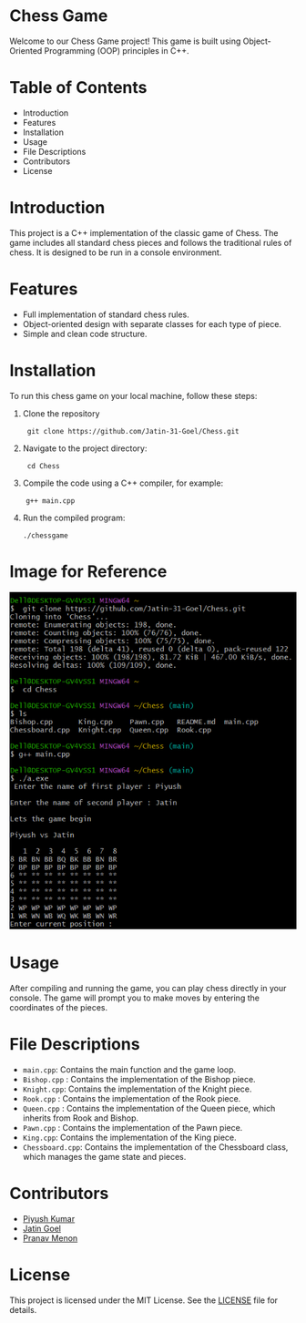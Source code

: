 # **Chess Game**

Welcome to our Chess Game project! This game is built using Object-Oriented Programming (OOP) principles in C++.

# **Table of Contents**

- Introduction
- Features
- Installation
- Usage
- File Descriptions
- Contributors
- License

# **Introduction**

This project is a C++ implementation of the classic game of Chess. The game includes all standard chess pieces and follows the traditional rules of chess. It is designed to be run in a console environment.

# **Features**

- Full implementation of standard chess rules.
- Object-oriented design with separate classes for each type of piece.
- Simple and clean code structure.

# **Installation**

To run this chess game on your local machine, follow these steps:

1. Clone the repository
   ```
    git clone https://github.com/Jatin-31-Goel/Chess.git
   ```
3. Navigate to the project directory:
   ``` 
    cd Chess
   ```
5. Compile the code using a C++ compiler, for example:
 ```   
     g++ main.cpp 
```

4. Run the compiled program:
   ```
   ./chessgame
   ```
# **Image for Reference**
![Screenshot 2024-06-29 151744](Screenshot%202024-06-29%20151744.png)

# **Usage**

After compiling and running the game, you can play chess directly in your console. The game will prompt you to make moves by entering the coordinates of the pieces.

# **File Descriptions**

- `main.cpp`: Contains the main function and the game loop.
- `Bishop.cpp` : Contains the implementation of the Bishop piece.
- `Knight.cpp`: Contains the implementation of the Knight piece.
- `Rook.cpp` : Contains the implementation of the Rook piece.
- `Queen.cpp` : Contains the implementation of the Queen piece, which inherits from Rook and Bishop.
- `Pawn.cpp` : Contains the implementation of the Pawn piece.
- `King.cpp`: Contains the implementation of the King piece.
- `Chessboard.cpp`: Contains the implementation of the Chessboard class, which manages the game state and pieces.

# **Contributors**

- [Piyush Kumar](https://github.com/Piyushkumar2004)
- [Jatin Goel](https://github.com/member1)
- [Pranav Menon](https://github.com/member2)

# **License**

This project is licensed under the MIT License. See the [LICENSE](LICENSE) file for details.


